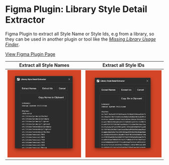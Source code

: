 # Figma Plugin: Library Style Detail Extractor

Figma Plugin to extract all Style Name or Style Ids, e.g from a library, so they can be used in another plugin or tool like the [_Missing Library Usage Finder_](https://github.com/rangle/figma-plugin-missing-library-usage-finder).

[View Figma Plugin Page](https://www.figma.com/community/plugin/1258814310870453493/Library-Style-Detail-Extractor)

| Extract all Style Names | Extract all Style IDs |
| - | - |
| ![Screenshot of the Plugin showing all Style Names in the current document](https://raw.githubusercontent.com/rangle/figma-plugin-library-style-detail-extractor/readme-assets/images/Plugin%20with%20Name%20results%20on%20red.png) | ![Screenshot of the Plugin showing all Style IDs in the current document](https://raw.githubusercontent.com/rangle/figma-plugin-library-style-detail-extractor/readme-assets/images/Plugin%20with%20ID%20results%20on%20red.png) |

